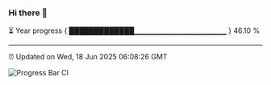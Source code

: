 ### Hi there 👋

⏳ Year progress { █████████████▁▁▁▁▁▁▁▁▁▁▁▁▁▁▁▁▁ } 46.10 %

---

⏰ Updated on Wed, 18 Jun 2025 06:08:26 GMT

![Progress Bar CI](https://github.com/liununu/liununu/workflows/Progress%20Bar%20CI/badge.svg)
